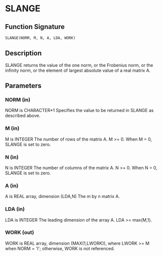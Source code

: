 # SLANGE

## Function Signature

```fortran
SLANGE(NORM, M, N, A, LDA, WORK)
```

## Description


 SLANGE  returns the value of the one norm,  or the Frobenius norm, or
 the  infinity norm,  or the  element of  largest absolute value  of a
 real matrix A.

## Parameters

### NORM (in)

NORM is CHARACTER*1 Specifies the value to be returned in SLANGE as described above.

### M (in)

M is INTEGER The number of rows of the matrix A. M >= 0. When M = 0, SLANGE is set to zero.

### N (in)

N is INTEGER The number of columns of the matrix A. N >= 0. When N = 0, SLANGE is set to zero.

### A (in)

A is REAL array, dimension (LDA,N) The m by n matrix A.

### LDA (in)

LDA is INTEGER The leading dimension of the array A. LDA >= max(M,1).

### WORK (out)

WORK is REAL array, dimension (MAX(1,LWORK)), where LWORK >= M when NORM = 'I'; otherwise, WORK is not referenced.

